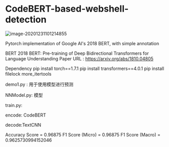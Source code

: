 # CodeBERT-based-webshell-detection
![image-20201231101214855](https://github.com/lyccol/CodeBERT-based-webshell-detection/blob/main/QQ%E6%88%AA%E5%9B%BE20201231102121.jpg)


Pytorch implementation of Google AI's 2018 BERT, with simple annotation

BERT 2018 BERT: Pre-training of Deep Bidirectional Transformers for Language Understanding Paper URL : https://arxiv.org/abs/1810.04805

Dependency
pip install torch==1.7.1
pip install transformers==4.0.1
pip install filelock more_itertools


demo1.py : 用于使用模型进行预测

NNModel.py: 模型

train.py:



encode: CodeBERT

decode:TextCNN



Accuracy Score = 0.96875
F1 Score (Micro) = 0.96875
F1 Score (Macro) = 0.9625730994152046
